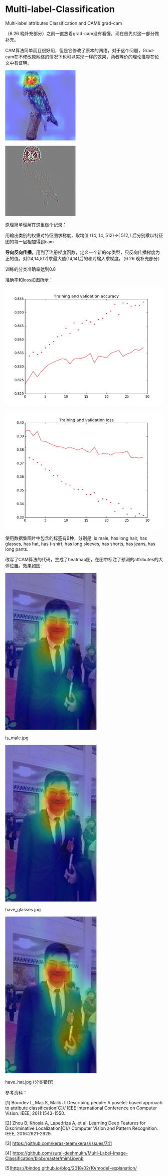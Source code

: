 # Multi-label-Classification
Multi-label attributes Classification and CAM& grad-cam

（6.26 晚补充部分）之前一直放着grad-cam没有看懂，现在首先对这一部分做补充。

CAM算法简单而且很好用，但是它修改了原本的网络，对于这个问题，Grad-cam在不修改原网络的情况下也可以实现一样的效果，两者等价的理论推导在论文中有证明。

![gradcam](grad-cam/gradcam.jpg)

![guided_gradcam](grad-cam/guided_gradcam.jpg)

原理简单理解在这里做个记录：

用输出类别的权重对特征图求梯度，取均值 (14, 14, 512)->( 512,) 后分别乘以特征图的每一层相加得到cam

**导向反向传播**，用到了注册梯度函数，定义一个新的op类型，只反向传播梯度为正的值。对(14,14,512)求最大值(14,14)后的和对输入求梯度。（6.26 晚补充部分）

训练的分类准确率达到0.8

准确率和loss如图所示：

![accuracy](figure_1-1.png)

![loss](figure_2.png)

使用数据集图片中包含的标签有9种，分别是: is male, has long hair, has glasses, has hat, has t-shirt, has long sleeves, has shorts, has jeans, has long pants.

改写了CAM算法的代码，生成了heatmap图，在图中标注了预测的attributes的大体位置。效果如图:

![is_male.jpg](./hu_cam/is_male.jpg)

is_male.jpg

![have_glasses.jpg](./hu_cam/have_glasses.jpg)

have_glasses.jpg



![have_hat.jpg](./hu_cam/have_hat.jpg)

have_hat.jpg (分类错误)



参考资料：

[1] Bourdev L, Maji S, Malik J. Describing people: A poselet-based approach to attribute classification[C]// IEEE International Conference on Computer Vision. IEEE, 2011:1543-1550.

[2] Zhou B, Khosla A, Lapedriza A, et al. Learning Deep Features for Discriminative Localization[C]// Computer Vision and Pattern Recognition. IEEE, 2016:2921-2929.

[3] https://github.com/keras-team/keras/issues/741

[4] https://github.com/suraj-deshmukh/Multi-Label-Image-Classification/blob/master/miml.ipynb

[5]https://bindog.github.io/blog/2018/02/10/model-explanation/
